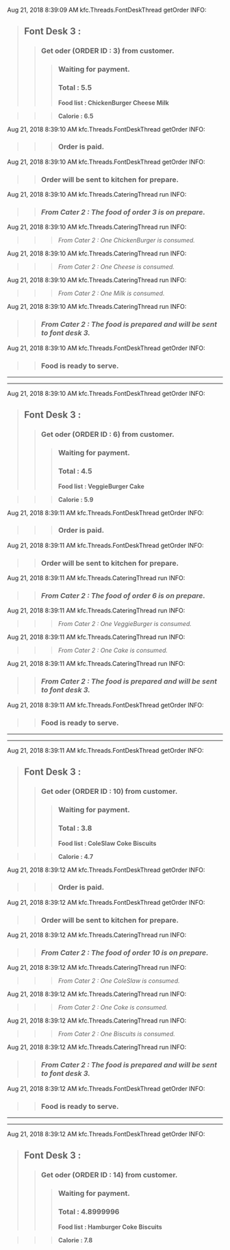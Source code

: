 Aug 21, 2018 8:39:09 AM kfc.Threads.FontDeskThread getOrder
INFO: 
> ## Font Desk 3 :
>> ### Get oder (ORDER ID : 3) from customer. 
>>> ### Waiting for payment. 
>>> ### **Total : 5.5**
>>> **Food list : ChickenBurger Cheese Milk**

>>> **Calorie : 6.5**

Aug 21, 2018 8:39:10 AM kfc.Threads.FontDeskThread getOrder
INFO: 
>>> ### Order is paid. 

Aug 21, 2018 8:39:10 AM kfc.Threads.FontDeskThread getOrder
INFO: 
>> ### Order will be sent to kitchen for prepare.

Aug 21, 2018 8:39:10 AM kfc.Threads.CateringThread run
INFO: 
>> ### *From Cater 2 : The food of order 3 is on prepare.*

Aug 21, 2018 8:39:10 AM kfc.Threads.CateringThread run
INFO: 
>>> *From Cater 2 : One ChickenBurger is consumed.*

Aug 21, 2018 8:39:10 AM kfc.Threads.CateringThread run
INFO: 
>>> *From Cater 2 : One Cheese is consumed.*

Aug 21, 2018 8:39:10 AM kfc.Threads.CateringThread run
INFO: 
>>> *From Cater 2 : One Milk is consumed.*

Aug 21, 2018 8:39:10 AM kfc.Threads.CateringThread run
INFO: 
>> ### *From Cater 2 : The food is prepared and will be sent to font desk 3.*

Aug 21, 2018 8:39:10 AM kfc.Threads.FontDeskThread getOrder
INFO: 
>> ### Food is ready to serve. 
 
***
***

Aug 21, 2018 8:39:10 AM kfc.Threads.FontDeskThread getOrder
INFO: 
> ## Font Desk 3 :
>> ### Get oder (ORDER ID : 6) from customer. 
>>> ### Waiting for payment. 
>>> ### **Total : 4.5**
>>> **Food list : VeggieBurger Cake**

>>> **Calorie : 5.9**

Aug 21, 2018 8:39:11 AM kfc.Threads.FontDeskThread getOrder
INFO: 
>>> ### Order is paid. 

Aug 21, 2018 8:39:11 AM kfc.Threads.FontDeskThread getOrder
INFO: 
>> ### Order will be sent to kitchen for prepare.

Aug 21, 2018 8:39:11 AM kfc.Threads.CateringThread run
INFO: 
>> ### *From Cater 2 : The food of order 6 is on prepare.*

Aug 21, 2018 8:39:11 AM kfc.Threads.CateringThread run
INFO: 
>>> *From Cater 2 : One VeggieBurger is consumed.*

Aug 21, 2018 8:39:11 AM kfc.Threads.CateringThread run
INFO: 
>>> *From Cater 2 : One Cake is consumed.*

Aug 21, 2018 8:39:11 AM kfc.Threads.CateringThread run
INFO: 
>> ### *From Cater 2 : The food is prepared and will be sent to font desk 3.*

Aug 21, 2018 8:39:11 AM kfc.Threads.FontDeskThread getOrder
INFO: 
>> ### Food is ready to serve. 
 
***
***

Aug 21, 2018 8:39:11 AM kfc.Threads.FontDeskThread getOrder
INFO: 
> ## Font Desk 3 :
>> ### Get oder (ORDER ID : 10) from customer. 
>>> ### Waiting for payment. 
>>> ### **Total : 3.8**
>>> **Food list : ColeSlaw Coke Biscuits**

>>> **Calorie : 4.7**

Aug 21, 2018 8:39:12 AM kfc.Threads.FontDeskThread getOrder
INFO: 
>>> ### Order is paid. 

Aug 21, 2018 8:39:12 AM kfc.Threads.FontDeskThread getOrder
INFO: 
>> ### Order will be sent to kitchen for prepare.

Aug 21, 2018 8:39:12 AM kfc.Threads.CateringThread run
INFO: 
>> ### *From Cater 2 : The food of order 10 is on prepare.*

Aug 21, 2018 8:39:12 AM kfc.Threads.CateringThread run
INFO: 
>>> *From Cater 2 : One ColeSlaw is consumed.*

Aug 21, 2018 8:39:12 AM kfc.Threads.CateringThread run
INFO: 
>>> *From Cater 2 : One Coke is consumed.*

Aug 21, 2018 8:39:12 AM kfc.Threads.CateringThread run
INFO: 
>>> *From Cater 2 : One Biscuits is consumed.*

Aug 21, 2018 8:39:12 AM kfc.Threads.CateringThread run
INFO: 
>> ### *From Cater 2 : The food is prepared and will be sent to font desk 3.*

Aug 21, 2018 8:39:12 AM kfc.Threads.FontDeskThread getOrder
INFO: 
>> ### Food is ready to serve. 
 
***
***

Aug 21, 2018 8:39:12 AM kfc.Threads.FontDeskThread getOrder
INFO: 
> ## Font Desk 3 :
>> ### Get oder (ORDER ID : 14) from customer. 
>>> ### Waiting for payment. 
>>> ### **Total : 4.8999996**
>>> **Food list : Hamburger Coke Biscuits**

>>> **Calorie : 7.8**

